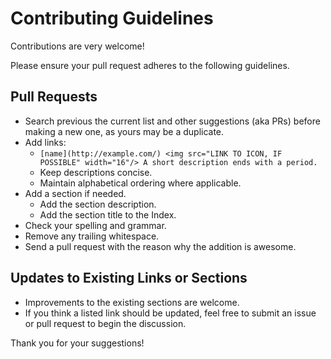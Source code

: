 # Contributing Guidelines

Contributions are very welcome!

Please ensure your pull request adheres to the following guidelines.

## Pull Requests

* Search previous the current list and other suggestions (aka PRs)
  before making a new one, as yours may be a duplicate.
* Add links:
  * `[name](http://example.com/)
    <img src="LINK TO ICON, IF POSSIBLE" width="16"/>
    A short description ends with a period.`
  * Keep descriptions concise.
  * Maintain alphabetical ordering where applicable.
* Add a section if needed.
  * Add the section description.
  * Add the section title to the Index.
* Check your spelling and grammar.
* Remove any trailing whitespace.
* Send a pull request with the reason why the addition is awesome.

## Updates to Existing Links or Sections

* Improvements to the existing sections are welcome.
* If you think a listed link should be updated, feel free to submit
  an issue or pull request to begin the discussion.

Thank you for your suggestions!
